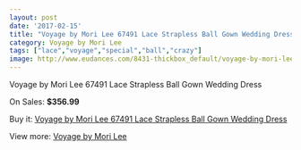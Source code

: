 ```yaml
---
layout: post
date: '2017-02-15'
title: "Voyage by Mori Lee 67491 Lace Strapless Ball Gown Wedding Dress"
category: Voyage by Mori Lee
tags: ["lace","voyage","special","ball","crazy"]
image: http://www.eudances.com/8431-thickbox_default/voyage-by-mori-lee-67491-lace-strapless-ball-gown-wedding-dress.jpg
---
```

Voyage by Mori Lee 67491 Lace Strapless Ball Gown Wedding Dress

On Sales: **$356.99**
<a href="https://www.eudances.com/en/voyage-by-mori-lee/2885-voyage-by-mori-lee-67491-lace-strapless-ball-gown-wedding-dress.html"><amp-img layout="responsive" width="600" height="600" src="//www.eudances.com/8431-thickbox_default/voyage-by-mori-lee-67491-lace-strapless-ball-gown-wedding-dress.jpg" alt="Voyage by Mori Lee 67491 Lace Strapless Ball Gown Wedding Dress 0" /></a>
<a href="https://www.eudances.com/en/voyage-by-mori-lee/2885-voyage-by-mori-lee-67491-lace-strapless-ball-gown-wedding-dress.html"><amp-img layout="responsive" width="600" height="600" src="//www.eudances.com/8432-thickbox_default/voyage-by-mori-lee-67491-lace-strapless-ball-gown-wedding-dress.jpg" alt="Voyage by Mori Lee 67491 Lace Strapless Ball Gown Wedding Dress 1" /></a>
<a href="https://www.eudances.com/en/voyage-by-mori-lee/2885-voyage-by-mori-lee-67491-lace-strapless-ball-gown-wedding-dress.html"><amp-img layout="responsive" width="600" height="600" src="//www.eudances.com/8433-thickbox_default/voyage-by-mori-lee-67491-lace-strapless-ball-gown-wedding-dress.jpg" alt="Voyage by Mori Lee 67491 Lace Strapless Ball Gown Wedding Dress 2" /></a>
<a href="https://www.eudances.com/en/voyage-by-mori-lee/2885-voyage-by-mori-lee-67491-lace-strapless-ball-gown-wedding-dress.html"><amp-img layout="responsive" width="600" height="600" src="//www.eudances.com/8434-thickbox_default/voyage-by-mori-lee-67491-lace-strapless-ball-gown-wedding-dress.jpg" alt="Voyage by Mori Lee 67491 Lace Strapless Ball Gown Wedding Dress 3" /></a>
<a href="https://www.eudances.com/en/voyage-by-mori-lee/2885-voyage-by-mori-lee-67491-lace-strapless-ball-gown-wedding-dress.html"><amp-img layout="responsive" width="600" height="600" src="//www.eudances.com/8435-thickbox_default/voyage-by-mori-lee-67491-lace-strapless-ball-gown-wedding-dress.jpg" alt="Voyage by Mori Lee 67491 Lace Strapless Ball Gown Wedding Dress 4" /></a>

Buy it: [Voyage by Mori Lee 67491 Lace Strapless Ball Gown Wedding Dress](https://www.eudances.com/en/voyage-by-mori-lee/2885-voyage-by-mori-lee-67491-lace-strapless-ball-gown-wedding-dress.html "Voyage by Mori Lee 67491 Lace Strapless Ball Gown Wedding Dress")

View more: [Voyage by Mori Lee](https://www.eudances.com/en/47-voyage-by-mori-lee "Voyage by Mori Lee")